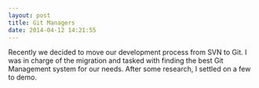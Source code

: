 ```yaml
---
layout: post
title: Git Managers
date: 2014-04-12 14:21:55
---
```


Recently we decided to move our development process from SVN to Git. I was in charge of the migration and tasked with finding the best Git Management system for our needs. After some research, I settled on a few to demo. 
